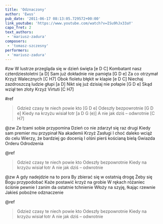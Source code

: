 ```yaml
---
title: 'Odznaczony'
author: 'Ewus'
pub_date: '2011-06-17 08:13:05.729572+00:00'
link_youtube: 'https://www.youtube.com/watch?v=ISu9hJx33aY'
capo_fret: 2
text_authors:
 - 'mariusz-zadura'
composers:
 - 'tomasz-szczesny'
performers:
 - 'mariusz-zadura'
---
```


#zw
W lustrze przegląda się w dzień święta [e D C]
Kombatant nasz czterdziestoletni [a D]
Sam już dokładnie nie pamięta [G D e]
Za co otrzymał Krzyż Walecznych [C H7]
Obok fioletu błękit w klapie [e D C]
Niechaj zazdroszczą ludzie głupi [a D]
Nikt się już dzisiaj nie połapie [G D e]
Skąd wziął ten złoty Krzyż Virtuti [C H7]

#ref
>Gdzież czasy te niech powie kto [G D e]
>Odeszły bezpowrotnie [G D e]
>Kiedy na krzyżu wisiał łotr [a D G (e)]
>A nie jak dziś – odwrotnie [C H7]

@zw
Ze łzami sobie przypomina
Dzień co nie zdarzył się raz drugi
Kiedy sam premier mu przypinał
Na akademii Krzyż Zasługi
I choć daleko wciąż do celu
Wierzy, że bardziej go docenią
I olśni pierś kościaną bielą
Gwiazda Orderu Odrodzenia

@ref
>Gdzież czasy te niech powie kto
>Odeszły bezpowrotnie
>Kiedy na krzyżu wisiał łotr
>A nie jak dziś – odwrotnie

@zw
A gdy nadejdzie na to pora
By zbierać się w ostatnią drogę
Żeby się Bogu przypodobać
Każe postawić krzyż na grobie
W rękach różaniec ściśnie pewnie
I zanim da ostatnie tchnienie
Włoży na szyję, łkając rzewnie
Jakieś pobożne odznaczenie

@ref
>Gdzież czasy te niech powie kto
>Odeszły bezpowrotnie
>Kiedy na krzyżu wisiał łotr
>A nie jak dziś – odwrotnie